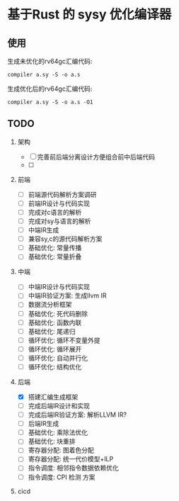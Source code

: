 # 基于Rust 的 sysy 优化编译器

## 使用

生成未优化的rv64gc汇编代码:

`compiler a.sy -S -o a.s` 

生成优化后的rv64gc汇编代码:

`compiler a.sy -S -o a.s -O1`

## TODO

1. 架构

    * [ ] 完善前后端分离设计方便组合前中后端代码
    * [ ] 

2. 前端
    
    * [ ] 前端源代码解析方案调研
    * [ ] 前端IR设计与代码实现
    * [ ] 完成对c语言的解析
    * [ ] 完成对sy与语言的解析
    * [ ] 中端IR生成
    * [ ] 兼容sy,c的源代码解析方案
    * [ ] 基础优化: 常量传播
    * [ ] 基础优化: 常量折叠

3. 中端
    * [ ] 中端IR设计与代码实现
    * [ ] 中端IR验证方案: 生成llvm IR
    * [ ] 数据流分析框架
    * [ ] 基础优化: 死代码删除
    * [ ] 基础优化: 函数内联
    * [ ] 基础优化: 尾递归
    * [ ] 循环优化: 循环不变量外提
    * [ ] 循环优化: 循环展开
    * [ ] 循环优化: 自动并行化
    * [ ] 循环优化: 结构优化

4. 后端
   * [x] 搭建汇编生成框架
   * [ ] 完成后端IR设计和实现
   * [ ] 完成后端IR验证方案: 解析LLVM IR?
   * [ ] 后端IR生成
   * [ ] 基础优化: 乘除法优化
   * [ ] 基础优化: 块重排
   * [ ] 寄存器分配: 图着色分配
   * [ ] 寄存器分配: 统一代价模型+ILP
   * [ ] 指令调度: 相邻指令数据依赖优化
   * [ ] 指令调度: CPI 检测 方案

5. cicd
   

